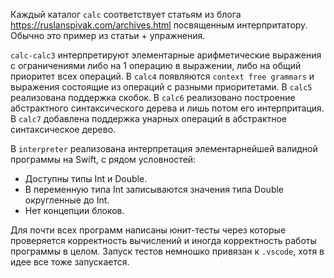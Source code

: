 Каждый каталог `calc` соответствует статьям из блога https://ruslanspivak.com/archives.html посвященным интерпритатору.
Обычно это пример из статьи + упражнения.

`calc-calc3` интерпретируют элементарные арифметические выражения с ограничениями либо на 1 операцию в выражении, либо на общий приоритет всех операций.
В `calc4` появляются `context free grammars` и выражения состоящие из операций с разными приоритетами.
В `calc5` реализована поддержка скобок.
В `calc6` реализовано построение абстрактного синтаксического дерева и лишь потом его интерпритация.
В `calc7` добавлена поддержка унарных операций в абстрактное синтаксическое дерево.

В `interpreter` реализована интерпретация элементарнейшей валидной программы на Swift, с рядом условностей:
- Доступны типы Int и Double.
- В переменную типа Int записываются значения типа Double округленные до Int.
- Нет концепции блоков.


Для почти всех программ написаны юнит-тесты через которые проверяется корректность вычислений и иногда корректность работы программы в целом.
Запуск тестов немношко привязан к `.vscode`, хотя в идее все тоже запускается.
